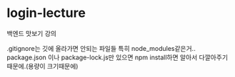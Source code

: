 # login-lecture
백엔드 맛보기 강의

.gitignore는 깃에 올라가면 안되는 파일들 특히 node_modules같은거..
package.json 이나 package-lock.js만 있으면 npm install하면 
알아서 다깔아주기 때문에.(용량이 크기때문에)